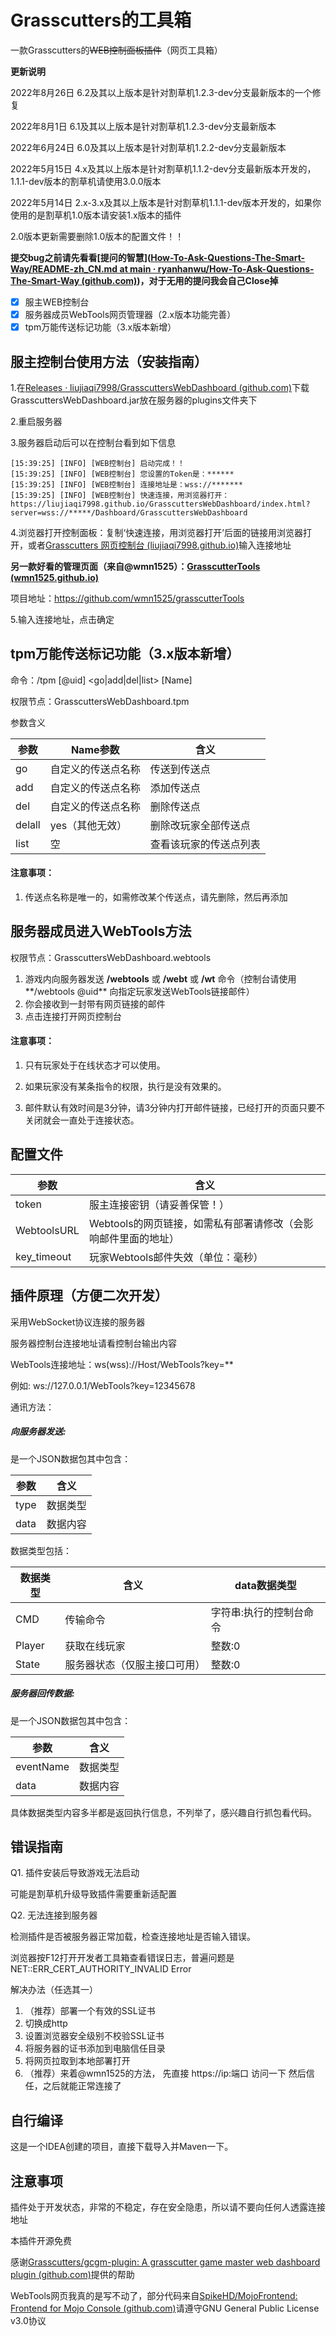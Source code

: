 # Grasscutters的工具箱

一款Grasscutters的~~WEB控制面板插件~~（网页工具箱）

**更新说明**

2022年8月26日 6.2及其以上版本是针对割草机1.2.3-dev分支最新版本的一个修复

2022年8月1日 6.1及其以上版本是针对割草机1.2.3-dev分支最新版本

2022年6月24日 6.0及其以上版本是针对割草机1.2.2-dev分支最新版本

2022年5月15日 4.x及其以上版本是针对割草机1.1.2-dev分支最新版本开发的，1.1.1-dev版本的割草机请使用3.0.0版本

2022年5月14日 2.x-3.x及其以上版本是针对割草机1.1.1-dev版本开发的，如果你使用的是割草机1.0版本请安装1.x版本的插件

2.0版本更新需要删除1.0版本的配置文件！！

**提交bug之前请先看看[提问的智慧]([How-To-Ask-Questions-The-Smart-Way/README-zh_CN.md at main · ryanhanwu/How-To-Ask-Questions-The-Smart-Way (github.com)](https://github.com/ryanhanwu/How-To-Ask-Questions-The-Smart-Way/blob/main/README-zh_CN.md))，对于无用的提问我会自己Close掉**

- [x] 服主WEB控制台
- [x] 服务器成员WebTools网页管理器（2.x版本功能完善）
- [x] tpm万能传送标记功能（3.x版本新增）

## 服主控制台使用方法（安装指南）

1.在[Releases · liujiaqi7998/GrasscuttersWebDashboard (github.com)](https://github.com/liujiaqi7998/GrasscuttersWebDashboard/releases)下载GrasscuttersWebDashboard.jar放在服务器的plugins文件夹下

2.重启服务器

3.服务器启动后可以在控制台看到如下信息

```
[15:39:25] [INFO] [WEB控制台] 启动完成！！
[15:39:25] [INFO] [WEB控制台] 您设置的Token是：******
[15:39:25] [INFO] [WEB控制台] 连接地址是：wss://*******
[15:39:25] [INFO] [WEB控制台] 快速连接，用浏览器打开：https://liujiaqi7998.github.io/GrasscuttersWebDashboard/index.html?server=wss://*****/Dashboard/GrasscuttersWebDashboard
```

4.浏览器打开控制面板：复制‘快速连接，用浏览器打开’后面的链接用浏览器打开，或者[Grasscutters 网页控制台 (liujiaqi7998.github.io)](https://liujiaqi7998.github.io/GrasscuttersWebDashboard/)输入连接地址

**另一款好看的管理页面（来自@wmn1525）：[GrasscutterTools (wmn1525.github.io)](https://wmn1525.github.io/grasscutterTools/dist/index.html#/start/login)**

项目地址：https://github.com/wmn1525/grasscutterTools

5.输入连接地址，点击确定

## tpm万能传送标记功能（3.x版本新增）

命令：/tpm [@uid] <go|add|del|list> [Name]

权限节点：GrasscuttersWebDashboard.tpm

参数含义

| 参数   | Name参数           | 含义                   |
| ------ | ------------------ | ---------------------- |
| go     | 自定义的传送点名称 | 传送到传送点           |
| add    | 自定义的传送点名称 | 添加传送点             |
| del    | 自定义的传送点名称 | 删除传送点             |
| delall | yes（其他无效）    | 删除改玩家全部传送点   |
| list   | 空                 | 查看该玩家的传送点列表 |

#### 注意事项：

1. 传送点名称是唯一的，如需修改某个传送点，请先删除，然后再添加

## 服务器成员进入WebTools方法

权限节点：GrasscuttersWebDashboard.webtools

1. 游戏内向服务器发送 **/webtools** 或 **/webt** 或 **/wt** 命令（控制台请使用**/webtools @uid** 向指定玩家发送WebTools链接邮件）
2. 你会接收到一封带有网页链接的邮件
3. 点击连接打开网页控制台

#### 注意事项：

1. 只有玩家处于在线状态才可以使用。

2. 如果玩家没有某条指令的权限，执行是没有效果的。

3. 邮件默认有效时间是3分钟，请3分钟内打开邮件链接，已经打开的页面只要不关闭就会一直处于连接状态。

## 配置文件

| 参数        | 含义                                                         |
| ----------- | ------------------------------------------------------------ |
| token       | 服主连接密钥（请妥善保管！）                                 |
| WebtoolsURL | Webtools的网页链接，如需私有部署请修改（会影响邮件里面的地址） |
| key_timeout | 玩家Webtools邮件失效（单位：毫秒）                           |

## 插件原理（方便二次开发）

采用WebSocket协议连接的服务器

服务器控制台连接地址请看控制台输出内容

WebTools连接地址：ws(wss)://Host/WebTools?key=**

例如: ws://127.0.0.1/WebTools?key=12345678

通讯方法：

##### 向服务器发送:

是一个JSON数据包其中包含：

| 参数 | 含义     |
| ---- | -------- |
| type | 数据类型 |
| data | 数据内容 |

数据类型包括：

| 数据类型 | 含义                         | data数据类型            |
| -------- | ---------------------------- | ----------------------- |
| CMD      | 传输命令                     | 字符串:执行的控制台命令 |
| Player   | 获取在线玩家                 | 整数:0                  |
| State    | 服务器状态（仅服主接口可用） | 整数:0                  |

##### 服务器回传数据:

是一个JSON数据包其中包含：

| 参数      | 含义     |
| --------- | -------- |
| eventName | 数据类型 |
| data      | 数据内容 |

具体数据类型内容多半都是返回执行信息，不列举了，感兴趣自行抓包看代码。

## 错误指南

Q1. 插件安装后导致游戏无法启动

   可能是割草机升级导致插件需要重新适配置

Q2. 无法连接到服务器

   检测插件是否被服务器正常加载，检查连接地址是否输入错误。

   浏览器按F12打开开发者工具箱查看错误日志，普遍问题是NET::ERR_CERT_AUTHORITY_INVALID Error

   解决办法（任选其一）
   1. （推荐）部署一个有效的SSL证书
   2. 切换成http
   3. 设置浏览器安全级别不校验SSL证书
   4. 将服务器的证书添加到电脑信任目录
   5. 将网页拉取到本地部署打开
   6. （推荐）来着@wmn1525的方法， 先直接  https://ip:端口  访问一下 然后信任，之后就能正常连接了

## 自行编译

这是一个IDEA创建的项目，直接下载导入并Maven一下。

## 注意事项

插件处于开发状态，非常的不稳定，存在安全隐患，所以请不要向任何人透露连接地址

本插件开源免费

感谢[Grasscutters/gcgm-plugin: A grasscutter game master web dashboard plugin (github.com)](https://github.com/Grasscutters/gcgm-plugin)提供的帮助

WebTools网页我真的是写不动了，部分代码来自[SpikeHD/MojoFrontend: Frontend for Mojo Console (github.com)](https://github.com/SpikeHD/MojoFrontend)请遵守GNU General Public License v3.0协议